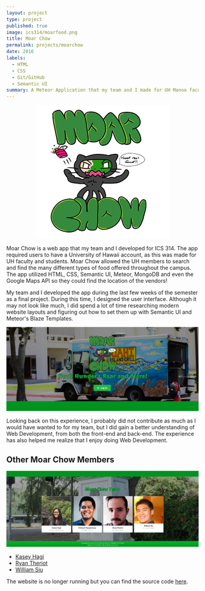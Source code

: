 ```yaml
---
layout: project
type: project
published: true
image: ics314/moarfood.png
title: Moar Chow
permalink: projects/moarchow
date: 2016
labels:
  - HTML
  - CSS
  - Git/GitHub
  - Semantic UI
summary: A Meteor Application that my team and I made for UH Manoa faculty and students to find food on campus.
---
```


<div align="middle">
  <img class="ui image" src="../images/projects/ics314/moarfood.png" >
</div>

Moar Chow is a web app that my team and I developed for ICS 314. The app required users to have a University of Hawaii account, as this was made for UH faculty and students. Moar Chow allowed the UH members to search and find the many different types of food offered throughout the campus. The app utilized HTML, CSS, Semantic UI, Meteor, MongoDB and even the Google Maps API so they could find the location of the vendors!

My team and I developed the app during the last few weeks of the semester as a final project. During this time, I designed the user interface. Although it may not look like much, I did spend a lot of time researching modern website layouts and figuring out how to set them up with Semantic UI and Meteor's Blaze Templates.

<div align="middle">
  <img class="ui image" src="../images/projects/ics314/moarchow.png" >
</div>

Looking back on this experience, I probably did not contribute as much as I would have wanted to for my team, but I did gain a better understanding of Web Development, from both the front-end and back-end. The experience has also helped me realize that I enjoy doing Web Development.

## Other Moar Chow Members

<div align="middle">
  <img class="ui image" src="../images/projects/ics314/teammoarchow.png" >
</div>

<ul>
<li><a href="https://kaseyhagi.github.io/">Kasey Hagi</a></li>
<li><a href="https://rctheriot.github.io/">Ryan Theriot</a></li>
<li><a href="https://williamycsiu.github.io/">William Siu</a></li>
</ul>

The website is no longer running but you can find the source code [here](https://moarchow.github.io/).
<div style="height:50px;"></div>
